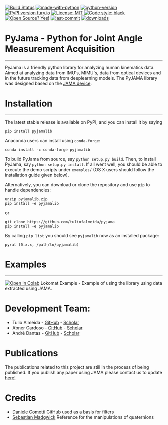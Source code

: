 
[![Build Status](https://api.travis-ci.com/python/mypy.svg?branch=master)](https://travis-ci.com/tuliofalmeida/pyjama)
[![made-with-python](https://img.shields.io/badge/Made%20with-Python-1f425f.svg)](https://www.python.org/)
[![python-version](https://img.shields.io/pypi/pyversions/pyjamalib)](https://www.python.org/)
[![PyPI version fury.io](https://img.shields.io/pypi/v/pyjamalib)](https://pypi.org/project/pyjamalib/)
[![License: MIT](https://img.shields.io/badge/License-MIT-yellow.svg)](https://opensource.org/licenses/MIT)
[![Code style: black](https://img.shields.io/badge/code%20style-black-000000.svg)](https://github.com/psf/black)
[![Open Source? Yes!](https://badgen.net/badge/Open%20Source%20%3F/Yes%21/blue?icon=github)](https://github.com/tuliofalmeida/pyjama)
[![last-commit](https://img.shields.io/github/last-commit/tuliofalmeida/pyjama)](https://github.com/tuliofalmeida/pyjama/commits/main)
[![downloads](https://img.shields.io/pypi/dm/pyjamalib)](https://pypi.org/project/pyjamalib/)

# PyJama - Python for Joint Angle Measurement Acquisition

---------------------------------------------------------
PyJama is a friendly python library for analyzing human kinematics data. Aimed at analyzing data from IMU's, MIMU's, data from optical devices and in the future tracking data from deeplearning models. The PyJAMA library was designed based on the [JAMA device](https://github.com/tuliofalmeida/jama).

# Installation
--------------

The latest stable release is available on PyPI, and you can install it by saying
```
pip install pyjamalib
```
Anaconda users can install using ``conda-forge``:
```
conda install -c conda-forge pyjamalib
```

To build PyJama from source, say `python setup.py build`.
Then, to install PyJama, say `python setup.py install`.
If all went well, you should be able to execute the demo scripts under `examples/`
(OS X users should follow the installation guide given below).

Alternatively, you can download or clone the repository and use `pip` to handle dependencies:

```
unzip pyjamalib.zip
pip install -e pyjamalib
```
or
```
git clone https://github.com/tuliofalmeida/pyjama
pip install -e pyjamalib
```

By calling `pip list` you should see `pyjamalib` now as an installed package:
```
pyrat (0.x.x, /path/to/pyjamalib)
```

# Examples
-----------

[![Open In Colab](https://colab.research.google.com/assets/colab-badge.svg)](https://colab.research.google.com/github/tuliofalmeida/pyjama/blob/main/PyJama_Lokomat_exemple.ipynb) Lokomat Example - Example of using the library using data extracted using JAMA.   


# Development Team:

- Tulio Almeida - [GitHub](https://github.com/tuliofalmeida) - [Scholar](https://scholar.google.com/citations?user=kkOy-JkAAAAJ&hl=pt-BR)
- Abner Cardoso - [GitHub](https://github.com/abnr) - [Scholar](https://scholar.google.com.br/citations?user=0dTid9EAAAAJ&hl=en)
- André Dantas - [GitHub](https://github.com/lordcobisco) - [Scholar](https://scholar.google.com.br/citations?user=lH6zW30AAAAJ&hl=en)

# Publications

The publications related to this project are still in the process of being published. If you publish any paper using JAMA please contact us to update [here!](mailto:tuliofalmeida@hotmail.com)

# Credits 

- [Daniele Comotti](https://github.com/danicomo/9dof-orientation-estimation) GitHub used as a basis for filters
- [Sebastian Madgwick](https://www.x-io.co.uk/res/doc/madgwick_internal_report.pdf) Reference for the manipulations of quaternions

